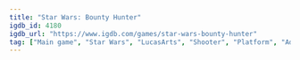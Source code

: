 ```yaml
---
title: "Star Wars: Bounty Hunter"
igdb_id: 4180
igdb_url: "https://www.igdb.com/games/star-wars-bounty-hunter"
tag: ["Main game", "Star Wars", "LucasArts", "Shooter", "Platform", "Adventure", "Single player", "Third person", "Action", "Fantasy", "Science fiction", "Stealth"]
---
```

